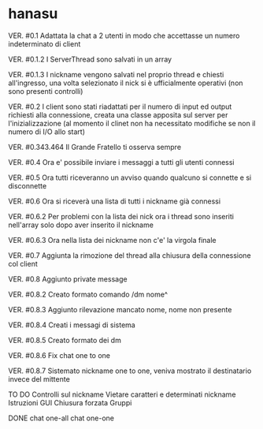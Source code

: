 # hanasu
VER. #0.1
Adattata la chat a 2 utenti in modo che accettasse un numero indeterminato di client

VER. #0.1.2
I ServerThread sono salvati in un array

VER. #0.1.3
I nickname vengono salvati nel proprio thread e chiesti all'ingresso, una volta selezionato il nick si è ufficialmente operativi (non sono presenti controlli)

VER. #0.2
I client sono stati riadattati per il numero di input ed output richiesti alla connessione, creata una classe apposita sul server per l'inizializzazione
(al momento il clinet non ha necessitato modifiche se non il numero di I/O allo start)

VER. #0.343.464
Il Grande Fratello ti osserva sempre

VER. #0.4
Ora e' possibile inviare i messaggi a tutti gli utenti connessi

VER. #0.5
Ora tutti riceveranno un avviso quando qualcuno si connette e si disconnette

VER. #0.6
Ora si riceverà una lista di tutti i nickname già connessi

VER. #0.6.2
Per problemi con la lista dei nick ora i thread sono inseriti nell'array solo dopo aver inserito il nickname

VER. #0.6.3
Ora nella lista dei nickname non c'e' la virgola finale

VER. #0.7
Aggiunta la rimozione del thread alla chiusura della connessione col client

VER. #0.8
Aggiunto private message

VER. #0.8.2
Creato formato comando /dm nome^

VER. #0.8.3
Aggiunto rilevazione mancato nome, nome non presente

VER. #0.8.4
Creati i messagi di sistema

VER. #0.8.5
Creato formato dei dm

VER. #0.8.6
Fix chat one to one

VER. #0.8.7
Sistemato nickname one to one, veniva mostrato il destinatario invece del mittente

TO DO
Controlli sul nickname
Vietare caratteri e determinati nickname
Istruzioni
GUI
Chiusura forzata
Gruppi

DONE
chat one-all
chat one-one